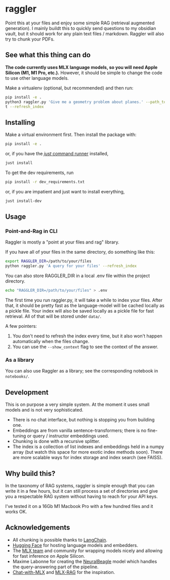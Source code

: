 # raggler

Point this at your files and enjoy some simple RAG (retrieval augmented generation). I mainly buildt this to quickly send questions to my obsidian vault, but it should work for any plain text files / markdown. Raggler will also try to chunk your PDFs.

## See what this thing can do

**The code currently uses MLX language models, so you will need Apple Silicon (M1, M1 Pro, etc.).** However, it should be simple to change the code to use other language models.

Make a virtualenv (optional, but recommended) and then run:

```bash
pip install -e .
python3 raggler.py 'Give me a geometry problem about planes.' --path_to_files "tests/fake_files/" --show_contex
t --refresh_index
```

## Installing

Make a virtual environment first. Then install the package with:

```bash
pip install -e . 
```

or, if you have the [*just* command runner](https://github.com/casey/just) installed,

```bash
just install
```

To get the dev requirements, run

```bash
pip install -r dev_requirements.txt
```

or, if you are impatient and just want to install everything,

```bash
just install-dev
```

## Usage

### Point-and-Rag in CLI

Raggler is mostly a "point at your files and rag" library.

If you have all of your files in the same directory, do something like this:

```bash
export RAGGLER_DIR=/path/to/your/files
python raggler.py 'A query for your files' --refresh_index 
```

You can also store RAGGLER_DIR in a local .env file within the project directory.

```bash
echo "RAGGLER_DIR=/path/to/your/files" > .env
```

The first time you run raggler.py, it will take a while to index your files. After that, it should be pretty fast as the language-model will be cached locally as a pickle file. Your index will also be saved locally as a pickle file for fast retrieval. All of that will be stored under `data/`.

A few pointers:

1. You don't need to refresh the index every time, but it also won't happen automatically when the files change.
2. You can use the `--show_context` flag to see the context of the answer.

### As a library

You can also use Raggler as a library; see the corresponding notebook in `notebooks/`.

## Development

This is on purpose a very simple system. At the moment it uses small models and is not very sophisticated.

- There is no chat interface, but nothing is stopping you from building one.
- Embeddings are from vanilla sentence-transformers; there is no fine-tuning or query / instructor embeddings used.
- Chunking is done with a recursive splitter.
- The index is a collection of list indexes and embeddings held in a numpy array (but watch this space for more exotic index methods soon). There are more scalable ways for index storage and index search (see FAISS).

## Why build this?

In the taxonomy of RAG systems, raggler is simple enough that you can write it in a few hours, but it can still process a set of directories and give you a respectable RAG system without having to reach for your API keys.

I've tested it on a 16Gb M1 Macbook Pro with a few hundred files and it works OK.

## Acknowledgements

- All chunking is possible thanks to [LangChain](https://www.langchain.com/).
- [Hugging Face](https://huggingface.co/) for hosting language models and embedders.
- The [MLX team](https://github.com/ml-explore/mlx) and community for wrapping models nicely and allowing for fast inference on Apple Silicon.
- Maxime Labonne for creating the [NeuralBeagle](https://huggingface.co/mlabonne/NeuralBeagle14-7B) model which handles the query-answering part of the pipeline.
- [Chat-with-MLX](https://github.com/qnguyen3/chat-with-mlx) and [MLX-RAG](https://github.com/vegaluisjose/mlx-rag) for the inspiration.
